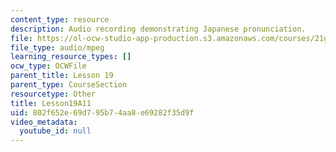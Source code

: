 ```yaml
---
content_type: resource
description: Audio recording demonstrating Japanese pronunciation.
file: https://ol-ocw-studio-app-production.s3.amazonaws.com/courses/21g-504-japanese-iv-spring-2009/802f652e69d795b74aa8e69282f35d9f_Lesson19A11.mp3
file_type: audio/mpeg
learning_resource_types: []
ocw_type: OCWFile
parent_title: Lesson 19
parent_type: CourseSection
resourcetype: Other
title: Lesson19A11
uid: 802f652e-69d7-95b7-4aa8-e69282f35d9f
video_metadata:
  youtube_id: null
---
```

